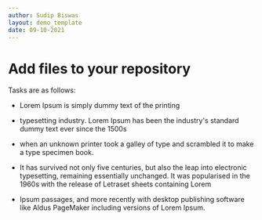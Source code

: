 ```yaml
---
author: Sudip Biswas
layout: demo_template
date: 09-10-2021
---
```

# Add files to your repository

Tasks are as follows: 

 - Lorem Ipsum is simply dummy text of the printing

 - typesetting industry. Lorem Ipsum has been the industry's standard dummy text ever since the 1500s

 - when an unknown printer took a galley of type and scrambled it to make a type specimen book. 

 - It has survived not only five centuries, but also the leap into electronic typesetting, remaining essentially unchanged. It was popularised in the 1960s with the release of Letraset sheets containing Lorem 

 - Ipsum passages, and more recently with desktop publishing software like Aldus PageMaker including versions of Lorem Ipsum.